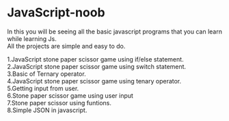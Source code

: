 # JavaScript-noob
In this you will be seeing all the basic javascript programs that you can learn while learning Js. <br>
All the projects are simple and easy to do.<br>

1.JavaScript stone paper scissor game using if/else statement. <br>
2.JavaScript stone paper scissor game using switch statement.  <br>
3.Basic of Ternary operator. <br>
4.JavaScript stone paper scissor game using tenary operator. <br>
5.Getting input from user. <br>
6.Stone paper scissor game using user input <br>
7.Stone paper scissor using funtions. <br>
8.Simple JSON in javascript. <br>


